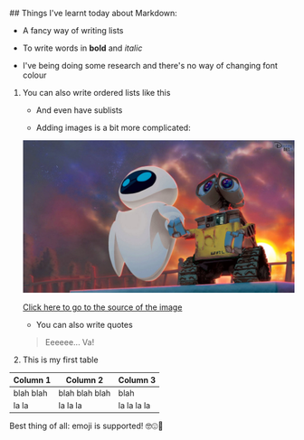 ## Things I've learnt today about Markdown: 

* A fancy way of writing lists

* To write words in **bold** and *italic*

* I've being doing some research and there's no way of changing font colour

1. You can also write ordered lists like this

	* And even have sublists

	* Adding images is a bit more complicated: 

	![walle-eva](./walle-eva.jpg)


	[Click here to go to the source of the image](http://www.disneynet.es/2014/11/wallpapers-wall-e.html)

	* You can also write quotes

	> Eeeeee... Va! 

2. This is my first table 

Column 1 | Column 2 | Column 3
---------|----------|---------
blah blah | blah blah blah | blah 
la la | la la la | la la la la


Best thing of all: emoji is supported! 🤓😍🐷